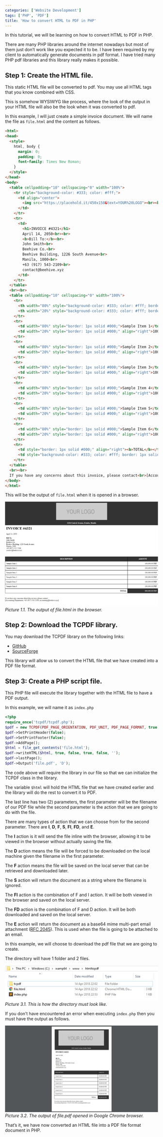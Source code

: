 ```yaml
---
categories: ['Website Development']
tags: ['PHP', 'PDF']
title: 'How to convert HTML to PDF in PHP'
---
```

In this tutorial, we will be learning on how to convert HTML to PDF in PHP.

There are many PHP libraries around the internet nowadays but most of them just don’t work like you expected it to be. I have been required by my client to automatically generate documents in pdf format. I have tried many PHP pdf libraries and this library really makes it possible.

## Step 1: Create the HTML file.
This static HTML file will be converted to pdf. You may use all HTML tags that you know combined with CSS.

This is somehow WYSIWYG like process, where the look of the output in your HTML file will also be the look when it was converted to pdf.

In this example, I will just create a simple invoice document. We will name the file as `file.html` and the content as follows.

```html
<html>
<head>
  <style>
    html, body {
      margin: 0;
      padding: 0;
      font-family: Times New Roman;
    }
  </style>
</head>
<body>
  <table cellpadding="10" cellspacing="0" width="100%">
    <tr style="background-color: #333; color: #fff;">
      <td align="center">
        <img src="https://placehold.it/450x150&text=YOUR%20LOGO"><br><br><b>1234 Central Avenue, Ermita, Manila</b>
      </td>
    </tr>
    <tr>
      <td>
        <h1>INVOICE #4321</h1>
        April 14, 2050<br><br>
        <b>Bill To:</b><br>
        John Smith<br>
        Beehive Co.<br>
        Beehive Building, 1226 South Avenue<br>
        Manila, 1000<br>
        +63 (917) 543-2109<br>
        contact@beehive.xyz
      </td>
    </tr>
  </table>
  <br><br>
  <table cellpadding="10" cellspacing="0" width="100%">
    <tr>
      <th width="80%" style="background-color: #333; color: #fff; border: 1px solid #000;">DESCRIPTION</th>
      <th width="20%" style="background-color: #333; color: #fff; border: 1px solid #000;">AMOUNT</th>
    </tr>
    <tr>
      <td width="80%" style="border: 1px solid #000;">Sample Item 1</td>
      <td width="20%" style="border: 1px solid #000;" align="right">100,000.00 PHP</td>
    </tr>
    <tr>
      <td width="80%" style="border: 1px solid #000;">Sample Item 2</td>
      <td width="20%" style="border: 1px solid #000;" align="right">100,000.00 PHP</td>
    </tr>
    <tr>
      <td width="80%" style="border: 1px solid #000;">Sample Item 3</td>
      <td width="20%" style="border: 1px solid #000;" align="right">100,000.00 PHP</td>
    </tr>
    <tr>
      <td width="80%" style="border: 1px solid #000;">Sample Item 4</td>
      <td width="20%" style="border: 1px solid #000;" align="right">100,000.00 PHP</td>
    </tr>
    <tr>
      <td width="80%" style="border: 1px solid #000;">Sample Item 5</td>
      <td width="20%" style="border: 1px solid #000;" align="right">100,000.00 PHP</td>
    </tr>
    <tr>
      <td width="80%" style="border: 1px solid #000;">Sample Item 6</td>
      <td width="20%" style="border: 1px solid #000;" align="right">100,000.00 PHP</td>
    </tr>
    <tr>
      <td style="border: 1px solid #000;" align="right"><b>TOTAL</b></td>
      <td style="background-color: #333; color: #fff; border: 1px solid #000;" align="right">600,000.00 PHP</td>
    </tr>
  </table>
  <br><br>
  If you have any concerns about this invoice, please contact<br>[Accounting Department, +63 (917) 543-2109, accounting@beehive.xyz]
</body>
</html>
```

This will be the output of `file.html` when it is opened in a browser.

![html-output](/assets/images/posts/how-to-convert-html-to-pdf-in-php/html-output.jpg)
_Picture 1.1. The output of file.html in the browser._

## Step 2: Download the TCPDF library.
You may download the TCPDF library on the following links:
* [GitHub](https://github.com/tecnickcom/tcpdf)
* [SourceForge](https://sourceforge.net/projects/tcpdf/)

This library will allow us to convert the HTML file that we have created into a PDF file format.

## Step 3: Create a PHP script file.
This PHP file will execute the library together with the HTML file to have a PDF output.

In this example, we will name it as `index.php`

```php
<?php
require_once('tcpdf/tcpdf.php');
$pdf = new TCPDF(PDF_PAGE_ORIENTATION, PDF_UNIT, PDF_PAGE_FORMAT, true, 'UTF-8', false);
$pdf->SetPrintHeader(false);
$pdf->SetPrintFooter(false);
$pdf->AddPage();
$html = file_get_contents('file.html');
$pdf->writeHTML($html, true, false, true, false, '');
$pdf->lastPage();
$pdf->Output('file.pdf', 'D');
```

The code above will require the library in our file so that we can initialize the TCPDF class in the library.

The variable `$html` will hold the HTML file that we have created earlier and the library will do the rest to convert it to PDF.

The last line has two (2) parameters, the first parameter will be the filename of our PDF file while the second parameter is the action that we are going to do with the file.

There are many types of action that we can choose from for the second parameter. There are **I**, **D**, **F**, **S**, **FI**, **FD**, and **E**.

The **I** action is it will send the file inline with the browser, allowing it to be viewed in the browser without actually saving the file.

The **D** action means the file will be forced to be downloaded on the local machine given the filename in the first parameter.

The **F** action means the file will be saved on the local server that can be retrieved and downloaded later.

The **S** action will return the document as a string where the filename is ignored.

The **FI** action is the combination of F and I action. It will be both viewed in the browser and saved on the local server.

The **FD** action is the combination of F and D action. It will be both downloaded and saved on the local server.

The **E** action will return the document as a base64 mime multi-part email attachment ([RFC 2045](https://www.ietf.org/rfc/rfc2045.txt)). This is used when the file is going to be attached to an email.

In this example, we will choose to download the pdf file that we are going to create.

The directory will have 1 folder and 2 files.

![directory](/assets/images/posts/how-to-convert-html-to-pdf-in-php/directory.jpg)
_Picture 3.1. This is how the directory must look like._

If you don’t have encountered an error when executing `index.php` then you must have the output as follows.

![pdf-output](/assets/images/posts/how-to-convert-html-to-pdf-in-php/pdf-output.jpg)
_Picture 3.2. The output of file.pdf opened in Google Chrome browser._

That’s it, we have now converted an HTML file into a PDF file format document in PHP.
